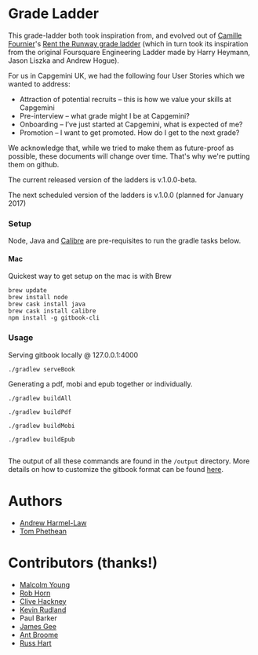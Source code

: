 # Grade Ladder
This grade-ladder both took inspiration from, and evolved out of [Camille Fournier](http://twitter.com/skalille)'s [Rent the Runway grade ladder](http://dresscode.renttherunway.com/blog/ladder) (which in turn took its inspiration from the original Foursquare Engineering Ladder made by Harry Heymann, Jason Liszka and Andrew Hogue).

For us in Capgemini UK, we had the following four User Stories which we wanted to address:

* Attraction of potential recruits – this is how we value your skills at Capgemini
* Pre-interview – what grade might I be at Capgemini?
* Onboarding – I’ve just started at Capgemini, what is expected of me?
* Promotion – I want to get promoted. How do I get to the next grade?

We acknowledge that, while we tried to make them as future-proof as possible, these documents will change over time.  That's why we're putting them on github.

The current released version of the ladders is v.1.0.0-beta.

The next scheduled version of the ladders is v.1.0.0 (planned for January 2017)

### Setup
Node, Java and [Calibre]("https://calibre-ebook.com/") are pre-requisites to run the gradle tasks below.

#### Mac
Quickest way to get setup on the mac is with Brew
```shell
brew update
brew install node
brew cask install java
brew cask install calibre
npm install -g gitbook-cli
```

### Usage
Serving gitbook locally @ 127.0.0.1:4000
```shell
./gradlew serveBook
```

Generating a pdf, mobi and epub together or individually.
```shell
./gradlew buildAll

./gradlew buildPdf

./gradlew buildMobi

./gradlew buildEpub


```

The output of all these commands are found in the ```/output``` directory.
More details on how to customize the gitbook format can be found [here]("https://toolchain.gitbook.com/"").


# Authors
* [Andrew Harmel-Law](https://github.com/andrewharmellaw)
* [Tom Phethean](https://github.com/tsphethean)

# Contributors (thanks!)
* [Malcolm Young](https://github.com/malcomio)
* [Rob Horn](https://github.com/robhorn-capgemini)
* [Clive Hackney](https://github.com/chackney)
* [Kevin Rudland](https://github.com/krudland1978)
* Paul Barker
* [James Gee](https://github.com/geeman201)
* [Ant Broome](https://github.com/broomyocymru)
* [Russ Hart](https://github.com/rhart)

